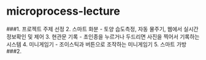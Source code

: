 # microprocess-lecture

###1. 프로젝트 주제 선정
  2. 스마트 화분 - 토양 습도측정, 자동 물주기, 웹에서 실시간 정보확인 및 제어
  3. 현관문 기록 - 초인종을 누르거나 두드리면 사진을 찍어서 기록하는 시스템
  4. 미니게임기 - 조이스틱과 버튼으로 조작하는 미니게임기
  5. 스마트 가방
###2. 

